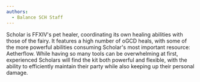 ```yaml
---
authors:
  - Balance SCH Staff
---
```

Scholar is FFXIV's pet healer, coordinating its own healing abilities with those of the fairy. It features a high number of oGCD heals, with some of the more powerful abilities consuming Scholar's most important resource: Aetherflow. While having so many tools can be overwhelming at first, experienced Scholars will find the kit both powerful and flexible, with the ability to efficiently maintain their party while also keeping up their personal damage.